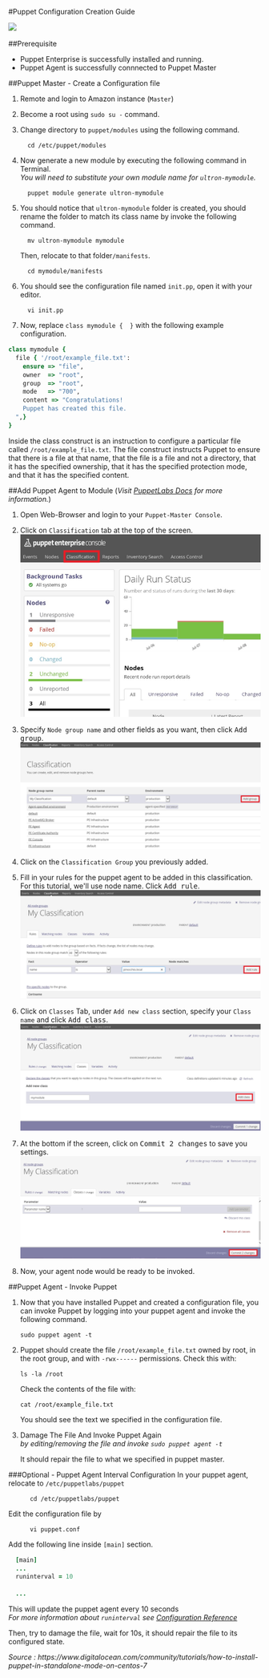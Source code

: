 #Puppet Configuration Creation Guide

![](https://puppetlabs.com/sites/all/themes/puppetlabs/images/logo.svg)  

##Prerequisite
  * Puppet Enterprise is successfully installed and running.
  * Puppet Agent is successfully connnected to Puppet Master

##Puppet Master - Create a Configuration file
1.  Remote and login to Amazon instance (`Master`)
2.  Become a root using <code>sudo su -</code> command.
3.  Change directory to <code>puppet/modules</code> using the following command.

          cd /etc/puppet/modules

4.  Now generate a new module by executing the following command in Terminal.  
 <em>You will need to substitute your own module name for `ultron-mymodule`. </em>

          puppet module generate ultron-mymodule

5.  You should notice that `ultron-mymodule` folder is created, you should rename the folder to match its class name by invoke the following command.

          mv ultron-mymodule mymodule

    Then, relocate to that folder`/manifests`.

          cd mymodule/manifests

6.  You should see the configuration file named `init.pp`, open it with your editor.

          vi init.pp

7.  Now, replace `class mymodule {  }` with the following example configuration.


  ```ruby
  class mymodule {
    file { '/root/example_file.txt':
      ensure => "file",
      owner  => "root",
      group  => "root",
      mode   => "700",
      content => "Congratulations!
      Puppet has created this file.
    ",}
  }
  ```

  Inside the class construct is an instruction to configure a particular file called `/root/example_file.txt`. The file construct instructs Puppet to ensure that there is a file at that name, that the file is a file and not a directory, that it has the specified ownership, that it has the specified protection mode, and that it has the specified content.


##Add Puppet Agent to Module
(<em>Visit [PuppetLabs Docs](https://docs.puppetlabs.com/pe/latest/console_classes_groups.html) for more information.</em>)

1.  Open Web-Browser and login to your `Puppet-Master Console`.  

2.  Click on `Classification` tab at the top of the screen.![](imgs/pe-config1.jpg)

3.  Specify `Node group name` and other fields as you want, then click <kbd>Add group</kbd>.![](imgs/pe-config2.jpg)

4.  Click on the `Classification Group` you previously added.

5.  Fill in your rules for the puppet agent to be added in this classification. For this tutorial, we'll use node name. Click <kbd>Add rule</kbd>. ![](imgs/pe-config3.jpg)

6.  Click on `Classes` Tab, under `Add new class` section, specify your `Class name` and click <kbd>Add class</kbd>.![](imgs/pe-config4.jpg)

7.  At the bottom if the screen, click on <kbd>Commit 2 changes</kbd> to save you settings.![](imgs/pe-config5.jpg)

8.  Now, your agent node would be ready to be invoked.

##Puppet Agent - Invoke Puppet
1.  Now that you have installed Puppet and created a configuration file, you can invoke Puppet by logging into your puppet agent and invoke the following command.

        sudo puppet agent -t

2.  Puppet should create the file `/root/example_file.txt` owned by root, in the root group, and with `-rwx------` permissions. Check this with:

        ls -la /root

    Check the contents of the file with:

        cat /root/example_file.txt

    You should see the text we specified in the configuration file.

3.  Damage The File And Invoke Puppet Again  
    <em>by editing/removing the file and invoke `sudo puppet agent -t` </em>

    It should repair the file to what we specified in puppet master.

###Optional - Puppet Agent Interval Configuration
  In your puppet agent, relocate to `/etc/puppetlabs/puppet`

          cd /etc/puppetlabs/puppet

  Edit the configuration file by

          vi puppet.conf

  Add the following line inside `[main]` section.

```ruby
  [main]
  ...
  runinterval = 10

  ...
  ```

  This will update the puppet agent every 10 seconds  
  <em>For more information about `runinterval` see [Configuration Reference](https://docs.puppetlabs.com/references/latest/configuration.html#runinterval)
  </em>

  Then, try to damage the file, wait for 10s, it should repair the file to its configured state.


  <em>
  Source : https://www.digitalocean.com/community/tutorials/how-to-install-puppet-in-standalone-mode-on-centos-7
  </em>

